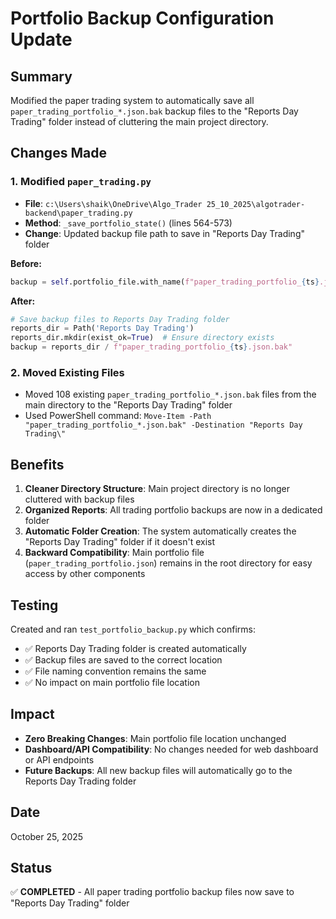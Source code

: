 # Portfolio Backup Configuration Update

## Summary
Modified the paper trading system to automatically save all `paper_trading_portfolio_*.json.bak` backup files to the "Reports Day Trading" folder instead of cluttering the main project directory.

## Changes Made

### 1. Modified `paper_trading.py`
- **File**: `c:\Users\shaik\OneDrive\Algo_Trader 25_10_2025\algotrader-backend\paper_trading.py`
- **Method**: `_save_portfolio_state()` (lines 564-573)
- **Change**: Updated backup file path to save in "Reports Day Trading" folder

**Before:**
```python
backup = self.portfolio_file.with_name(f"paper_trading_portfolio_{ts}.json.bak")
```

**After:**
```python
# Save backup files to Reports Day Trading folder
reports_dir = Path('Reports Day Trading')
reports_dir.mkdir(exist_ok=True)  # Ensure directory exists
backup = reports_dir / f"paper_trading_portfolio_{ts}.json.bak"
```

### 2. Moved Existing Files
- Moved 108 existing `paper_trading_portfolio_*.json.bak` files from the main directory to the "Reports Day Trading" folder
- Used PowerShell command: `Move-Item -Path "paper_trading_portfolio_*.json.bak" -Destination "Reports Day Trading\"`

## Benefits

1. **Cleaner Directory Structure**: Main project directory is no longer cluttered with backup files
2. **Organized Reports**: All trading portfolio backups are now in a dedicated folder
3. **Automatic Folder Creation**: The system automatically creates the "Reports Day Trading" folder if it doesn't exist
4. **Backward Compatibility**: Main portfolio file (`paper_trading_portfolio.json`) remains in the root directory for easy access by other components

## Testing

Created and ran `test_portfolio_backup.py` which confirms:
- ✅ Reports Day Trading folder is created automatically
- ✅ Backup files are saved to the correct location
- ✅ File naming convention remains the same
- ✅ No impact on main portfolio file location

## Impact

- **Zero Breaking Changes**: Main portfolio file location unchanged
- **Dashboard/API Compatibility**: No changes needed for web dashboard or API endpoints
- **Future Backups**: All new backup files will automatically go to the Reports Day Trading folder

## Date
October 25, 2025

## Status
✅ **COMPLETED** - All paper trading portfolio backup files now save to "Reports Day Trading" folder